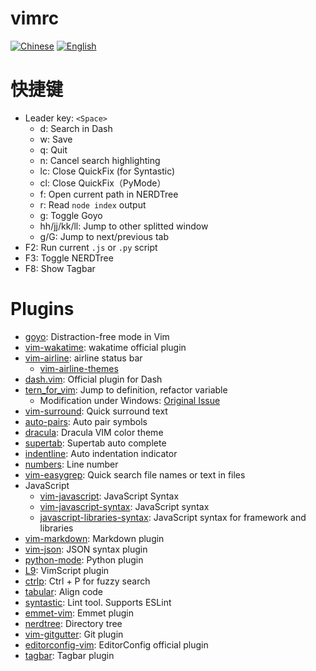 # vimrc

[![Chinese](https://jaywcjlove.github.io/sb/lang/chinese.svg)](./README.md) [![English](https://jaywcjlove.github.io/sb/lang/english.svg)](./README-en.md)

# 快捷键
- Leader key: `<Space>`
    - d: Search in Dash
    - w: Save
    - q: Quit
    - n: Cancel search highlighting
    - lc: Close QuickFix (for Syntastic)
    - cl: Close QuickFix（PyMode）
    - f: Open current path in NERDTree
    - r: Read `node index` output
    - g: Toggle Goyo
    - hh/jj/kk/ll: Jump to other splitted window
    - g/G: Jump to next/previous tab
- F2: Run current `.js` or `.py` script
- F3: Toggle NERDTree
- F8: Show Tagbar

# Plugins
- [goyo](https://github.com/junegunn/goyo.vim): Distraction-free mode in Vim
- [vim-wakatime](https://github.com/wakatime/vim-wakatime): wakatime official plugin
- [vim-airline](https://github.com/vim-airline/vim-airline): airline status bar
    - [vim-airline-themes](https://github.com/vim-airline/vim-airline-themes)
- [dash.vim](https://github.com/rizzatti/dash.vim): Official plugin for Dash
- [tern_for_vim](https://github.com/ternjs/tern_for_vim): Jump to definition, refactor variable
    - Modification under Windows: [Original Issue](https://github.com/ternjs/tern_for_vim/issues/119)
- [vim-surround](https://github.com/tpope/vim-surround): Quick surround text
- [auto-pairs](https://github.com/jiangmiao/auto-pairs): Auto pair symbols
- [dracula](https://github.com/dracula/vim): Dracula VIM color theme
- [supertab](https://github.com/ervandew/supertab): Supertab auto complete
- [indentline](https://github.com/yggdroot/indentline): Auto indentation indicator
- [numbers](https://github.com/myusuf3/numbers.vim): Line number
- [vim-easygrep](https://github.com/dkprice/vim-easygrep): Quick search file names or text in files
- JavaScript
    - [vim-javascript](https://github.com/pangloss/vim-javascript): JavaScript Syntax
    - [vim-javascript-syntax](https://github.com/jelera/vim-javascript-syntax): JavaScript syntax
    - [javascript-libraries-syntax](https://github.com/othree/javascript-libraries-syntax): JavaScript syntax for framework and libraries
- [vim-markdown](https://github.com/plasticboy/vim-markdown): Markdown plugin
- [vim-json](https://github.com/elzr/vim-json): JSON syntax plugin
- [python-mode](https://github.com/klen/python-mode): Python plugin
- [L9](https://github.com/vim-scripts/L9): VimScript plugin
- [ctrlp](https://github.com/ctrlpvim/ctrlp.vim): Ctrl + P for fuzzy search
- [tabular](https://github.com/godlygeek/tabular): Align code
- [syntastic](https://github.com/scrooloose/syntastic): Lint tool. Supports ESLint
- [emmet-vim](https://github.com/mattn/emmet-vim): Emmet plugin
- [nerdtree](https://github.com/scrooloose/nerdtree): Directory tree
- [vim-gitgutter](https://github.com/airblade/vim-gitgutter): Git plugin
- [editorconfig-vim](https://github.com/editorconfig/editorconfig-vim): EditorConfig official plugin
- [tagbar](https://github.com/majutsushi/tagbar): Tagbar plugin
